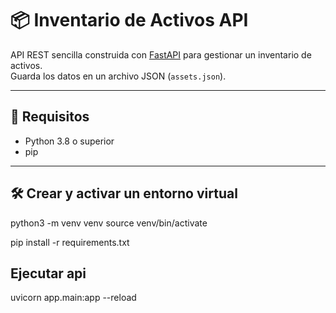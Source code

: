 # 📦 Inventario de Activos API

API REST sencilla construida con [FastAPI](https://fastapi.tiangolo.com/) para gestionar un inventario de activos.  
Guarda los datos en un archivo JSON (`assets.json`).

---

## 🚀 Requisitos

- Python 3.8 o superior
- pip

---

## 🛠️ Crear y activar un entorno virtual

python3 -m venv venv
source venv/bin/activate

pip install -r requirements.txt

## Ejecutar api
uvicorn app.main:app --reload